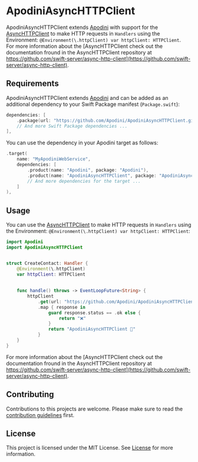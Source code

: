 # ApodiniAsyncHTTPClient

ApodiniAsyncHTTPClient extends [Apodini](https://github.com/Apodini/Apodini) with support for the [AsyncHTTPClient](https://github.com/swift-server/async-http-client) to make HTTP requests in `Handlers` using the Environment: `@Environment(\.httpClient) var httpClient: HTTPClient`.  
For more information about the [AsyncHTTPClient check out the documentation fround in the AsyncHTTPClient repository at https://github.com/swift-server/async-http-client](https://github.com/swift-server/async-http-client).

## Requirements

ApodiniAsyncHTTPClient extends [Apodini](https://github.com/Apodini/Apodini) and can be added as an additional dependency to your Swift Package manifest (`Package.swift`):
```swift
dependencies: [
    .package(url: "https://github.com/Apodini/ApodiniAsyncHTTPClient.git", from: "1.0.0"),
    // And more Swift Package dependencies ...
],
```
You can use the dependency in your Apodini target as follows:
```swift
.target(
    name: "MyApodiniWebService",
    dependencies: [
        .product(name: "Apodini", package: "Apodini"),
        .product(name: "ApodiniAsyncHTTPClient", package: "ApodiniAsyncHTTPClient"),
        // And more dependencies for the target ...
    ]
),
```

## Usage


You can use the [AsyncHTTPClient](https://github.com/swift-server/async-http-client) to make HTTP requests in `Handlers` using the Environment: `@Environment(\.httpClient) var httpClient: HTTPClient`:
```swift
import Apodini
import ApodiniAsyncHTTPClient


struct CreateContact: Handler {
    @Environment(\.httpClient)
    var httpClient: HTTPClient
    
    
    func handle() throws -> EventLoopFuture<String> {
        httpClient
            .get(url: "https://github.com/Apodini/ApodiniAsyncHTTPClient")
            .map { response in
                guard response.status == .ok else {
                    return "❌"
                }
                return "ApodiniAsyncHTTPClient 🚀"
            }
    }
}

```
For more information about the [AsyncHTTPClient check out the documentation fround in the AsyncHTTPClient repository at https://github.com/swift-server/async-http-client](https://github.com/swift-server/async-http-client).


## Contributing
Contributions to this projects are welcome. Please make sure to read the [contribution guidelines](https://github.com/Apodini/.github/blob/release/CONTRIBUTING.md) first.

## License
This project is licensed under the MIT License. See [License](https://github.com/Apodini/Template-Repository/blob/release/LICENSE) for more information.

